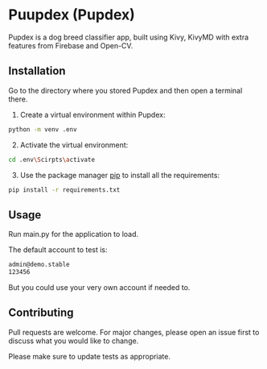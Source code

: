 # Puupdex (Pupdex)

Pupdex is a dog breed classifier app, built using Kivy, KivyMD with extra features from Firebase and Open-CV.

## Installation

Go to the directory where you stored Pupdex and then open a terminal there.

1. Create a virtual environment within Pupdex:

```bash
python -m venv .env
```

2. Activate the virtual environment:

```bash
cd .env\Scirpts\activate
```

3. Use the package manager [pip](https://pip.pypa.io/en/stable/) to install all the requirements:

```bash
pip install -r requirements.txt
```

## Usage

Run main.py for the application to load.

The default account to test is:

```bash
admin@demo.stable
123456
```

But you could use your very own account if needed to. 

## Contributing

Pull requests are welcome. For major changes, please open an issue first
to discuss what you would like to change.

Please make sure to update tests as appropriate.
